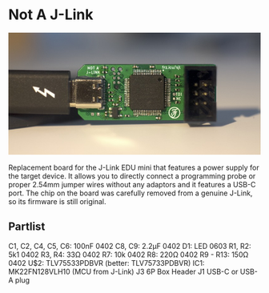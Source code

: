 # Not A J-Link

![overview](not-a-j-link.jpg)

Replacement board for the J-Link EDU mini that features a power supply for the target device. It allows you to directly connect a programming probe or proper 2.54mm jumper wires without any adaptors and it features a USB-C port. The chip on the board was carefully removed from a genuine J-Link, so its firmware is still original.

## Partlist

C1, C2, C4, C5, C6: 100nF 0402
C8, C9:             2.2µF 0402
D1:                 LED 0603
R1, R2:             5k1 0402
R3, R4:             33Ω 0402
R7:                 10k 0402
R8:                 220Ω 0402
R9 - R13:           150Ω 0402
U$2:                TLV75533PDBVR (better: TLV75733PDBVR)
IC1:                MK22FN128VLH10 (MCU from J-Link)
J3                  6P Box Header
J1                  USB-C or USB-A plug